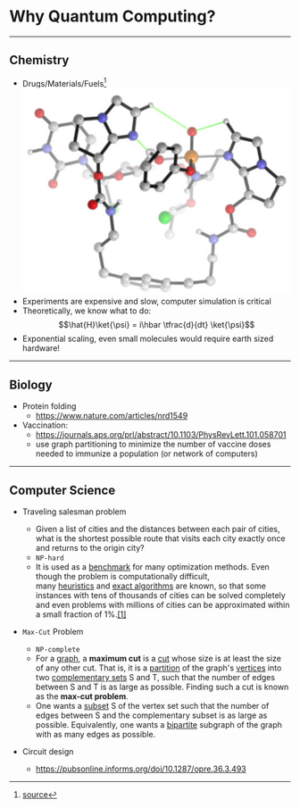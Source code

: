 # Why Quantum Computing?

---

## Chemistry

- Drugs/Materials/Fuels[^a] ![](<Attachments/Pasted image 20221214124223.png>)
- Experiments are expensive and slow, computer simulation is critical
- Theoretically, we know what to do:
  $$\hat{H}\ket{\psi} = i\hbar \tfrac{d}{dt} \ket{\psi}$$
- Exponential scaling, even small molecules would require earth sized hardware!

[^a]: [source](https://doi.org/10.1021/acs.oprd.0c00222 "DOI URL")

---

## Biology

- Protein folding
	- https://www.nature.com/articles/nrd1549
- Vaccination:
	- https://journals.aps.org/prl/abstract/10.1103/PhysRevLett.101.058701
	- use graph partitioning to minimize the number of vaccine doses needed to immunize a population (or network of computers)

---

## Computer Science

- Traveling salesman problem
	- Given a list of cities and the distances between each pair of cities, what is the shortest possible route that visits each city exactly once and returns to the origin city?
	- `NP-hard` 
	- It is used as a [benchmark](https://en.wikipedia.org/wiki/Benchmark_(computing) "Benchmark (computing)") for many optimization methods. Even though the problem is computationally difficult, many [heuristics](https://en.wikipedia.org/wiki/Heuristic "Heuristic") and [exact algorithms](https://en.wikipedia.org/wiki/Exact_algorithm "Exact algorithm") are known, so that some instances with tens of thousands of cities can be solved completely and even problems with millions of cities can be approximated within a small fraction of 1%.[[1]](https://en.wikipedia.org/wiki/Travelling_salesman_problem#cite_note-1)

- `Max-Cut` Problem
	- `NP-complete`
	- For a [graph](https://en.wikipedia.org/wiki/Graph_(discrete_mathematics) "Graph (discrete mathematics)"), a **maximum cut** is a [cut](https://en.wikipedia.org/wiki/Cut_(graph_theory) "Cut (graph theory)") whose size is at least the size of any other cut. That is, it is a [partition](https://en.wikipedia.org/wiki/Graph_partition "Graph partition") of the graph's [vertices](https://en.wikipedia.org/wiki/Vertex_(graph_theory) "Vertex (graph theory)") into two [complementary sets](https://en.wikipedia.org/wiki/Complement_(set_theory) "Complement (set theory)") S and T, such that the number of edges between S and T is as large as possible. Finding such a cut is known as the **max-cut problem**.
	- One wants a [subset](https://en.wikipedia.org/wiki/Subset "Subset") S of the vertex set such that the number of edges between S and the complementary subset is as large as possible. Equivalently, one wants a [bipartite](https://en.wikipedia.org/wiki/Bipartite_graph "Bipartite graph") subgraph of the graph with as many edges as possible.

- Circuit design
	- https://pubsonline.informs.org/doi/10.1287/opre.36.3.493